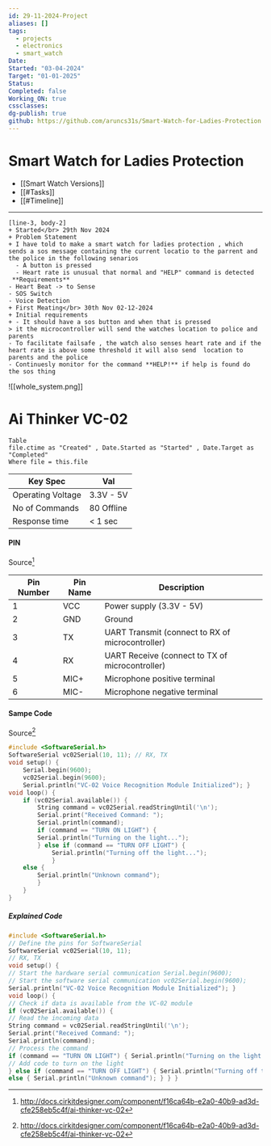 ```yaml
---
id: 29-11-2024-Project
aliases: []
tags:
  - projects
  - electronics
  - smart_watch
Date: 
Started: "03-04-2024"
Target: "01-01-2025"
Status: 
Completed: false
Working_ON: true
cssclasses: 
dg-publish: true
github: https://github.com/aruncs31s/Smart-Watch-for-Ladies-Protection
---
```

# Smart Watch for Ladies Protection

- [[Smart Watch Versions]]
- [[#Tasks]]
- [[#Timeline]]

---

```timeline
[line-3, body-2]
+ Started</br> 29th Nov 2024
+ Problem Statement
+ I have told to make a smart watch for ladies protection , which sends a sos message containing the current locatio to the parrent and the police in the following senarios
  - A button is pressed
  - Heart rate is unusual that normal and "HELP" command is detected
 **Requirements**
- Heart Beat -> to Sense
- SOS Switch
- Voice Detection
+ First Meating</br> 30th Nov 02-12-2024
+ Initial requirements
+ - It should have a sos button and when that is pressed
> it the microcontroller will send the watches location to police and parents
- To facilitate failsafe , the watch also senses heart rate and if the heart rate is above some threshold it will also send  location to parents and the police
- Continuesly monitor for the command **HELP!** if help is found do the sos thing

```

![[whole_system.png]]
# Ai Thinker VC-02

```dataview
Table 
file.ctime as "Created" , Date.Started as "Started" , Date.Target as "Completed"
Where file = this.file

```

|Key Spec|Val|
|--|--|
|Operating Voltage|3.3V - 5V|
|No of Commands | 80 Offline| 
| Response time | < 1 sec| 

#### PIN 
Source[^1]

|Pin Number|Pin Name|Description|
|---|---|---|
|1|VCC|Power supply (3.3V - 5V)|
|2|GND|Ground|
|3|TX|UART Transmit (connect to RX of microcontroller)|
|4|RX|UART Receive (connect to TX of microcontroller)|
|5|MIC+|Microphone positive terminal|
|6|MIC-|Microphone negative terminal|

#### Sampe Code 
Source[^1] 

```cpp
#include <SoftwareSerial.h> 
SoftwareSerial vc02Serial(10, 11); // RX, TX 
void setup() { 
	Serial.begin(9600); 
	vc02Serial.begin(9600);
	Serial.println("VC-02 Voice Recognition Module Initialized"); } 
void loop() { 
	if (vc02Serial.available()) { 
		String command = vc02Serial.readStringUntil('\n'); 
		Serial.print("Received Command: "); 
		Serial.println(command); 
		if (command == "TURN ON LIGHT") { 
		Serial.println("Turning on the light...");
		} else if (command == "TURN OFF LIGHT") { 
			Serial.println("Turning off the light...");
			} 
	else { 
		Serial.println("Unknown command"); 
		} 
	} 
}

```

##### Explained Code

```cpp
#include <SoftwareSerial.h> 
// Define the pins for SoftwareSerial 
SoftwareSerial vc02Serial(10, 11);
// RX, TX 
void setup() { 
// Start the hardware serial communication Serial.begin(9600); 
// Start the software serial communication vc02Serial.begin(9600);
Serial.println("VC-02 Voice Recognition Module Initialized"); } 
void loop() { 
// Check if data is available from the VC-02 module 
if (vc02Serial.available()) { 
// Read the incoming data 
String command = vc02Serial.readStringUntil('\n'); 
Serial.print("Received Command: "); 
Serial.println(command); 
// Process the command 
if (command == "TURN ON LIGHT") { Serial.println("Turning on the light...");
// Add code to turn on the light 
} else if (command == "TURN OFF LIGHT") { Serial.println("Turning off the light..."); // Add code to turn off the light } 
else { Serial.println("Unknown command"); } } }

```

[^1]: http://docs.cirkitdesigner.com/component/f16ca64b-e2a0-40b9-ad3d-cfe258eb5c4f/ai-thinker-vc-02


